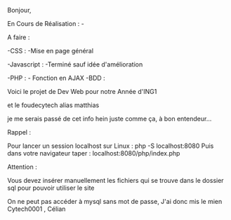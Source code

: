 Bonjour,

En Cours de Réalisation :
    -

A faire :

-CSS :
    -Mise en page général

-Javascript :
    -Terminé sauf idée d'amélioration
    
-PHP :
    - Fonction en AJAX
-BDD : 
    

Voici le projet de Dev Web pour notre Année d'ING1

et le foudecytech alias matthias

je me serais passé de cet info hein juste comme ça, à bon entendeur...


Rappel :

Pour lancer un session localhost sur Linux : php -S localhost:8080
Puis dans votre navigateur taper : localhost:8080/php/index.php

Attention :

Vous devez insérer manuellement les fichiers qui se trouve dans le dossier sql pour pouvoir utiliser le site

On ne peut pas accéder à mysql sans mot de passe, J'ai donc mis le mien
Cytech0001 , Célian